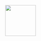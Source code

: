 <div id="header" align="center">
  <img src="https://giphy.com/embed/H1dxi6xdh4NGQCZSvz" width="100"/>
</div>
